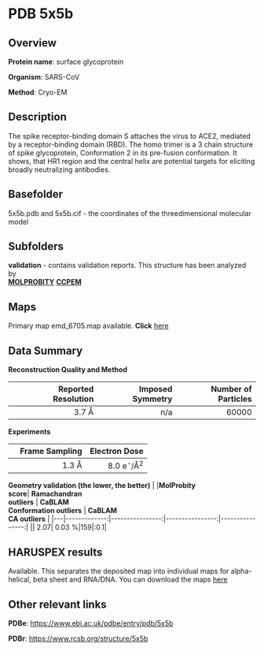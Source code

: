 # PDB 5x5b

## Overview

**Protein name**: surface glycoprotein

**Organism**: SARS-CoV

**Method**: Cryo-EM

## Description

The spike receptor-binding domain S attaches the virus to ACE2, mediated by a receptor-binding domain (RBD). The homo trimer is a 3 chain structure of spike glycoprotein, Conformation 2 in its pre-fusion conformation. It shows, that HR1 region and the central helix are potential targets for eliciting broadly neutralizing antibodies.

## Basefolder

5x5b.pdb and 5x5b.cif - the coordinates of the threedimensional molecular model

## Subfolders





**validation** - contains validation reports. This structure has been analyzed by <br>  [**MOLPROBITY**](https://github.com/thorn-lab/coronavirus_structural_task_force/tree/master/pdb/surface_glycoprotein/SARS-CoV/5x5b/validation/molprobity)   [**CCPEM**](https://github.com/thorn-lab/coronavirus_structural_task_force/tree/master/pdb/surface_glycoprotein/SARS-CoV/5x5b/validation/ccpem-validation) 



## Maps

Primary map emd_6705.map available. **Click** [here](http://ftp.wwpdb.org/pub/emdb/structures/EMD-6705/map/) 

## Data Summary
**Reconstruction Quality and Method**

|   | Reported Resolution | Imposed Symmetry | Number of Particles |
|---|-------------:|----------------:|--------------:|
|   |3.7 Å|n/a|60000|

**Experiments**

|   | Frame Sampling | Electron Dose |
|---|-------------:|----------------:|
|   |1.3 Å|8.0 e<sup>-</sup>/Å<sup>2</sup>|

**Geometry validation (the lower, the better)**
|   |**MolProbity<br>score**| **Ramachandran<br>outliers** | **CaBLAM<br>Conformation outliers** | **CaBLAM<br>CA outliers** |
|---|-------------:|----------------:|----------------:|----------------:|
||  2.07|  0.03 %|159|:0.1|

## HARUSPEX results

Available. This separates the deposited map into individual maps for alpha-helical, beta sheet and RNA/DNA. You can download the maps [here](https://zenodo.org/record/3820115)

## Other relevant links 
**PDBe**:  https://www.ebi.ac.uk/pdbe/entry/pdb/5x5b
 
**PDBr**: https://www.rcsb.org/structure/5x5b 
